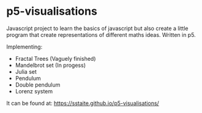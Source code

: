 # p5-visualisations

Javascript project to learn the basics of javascript but also create a little program that create representations of different maths ideas.
Written in p5.

Implementing:
- Fractal Trees (Vaguely finished)
- Mandelbrot set (In progess)
- Julia set
- Pendulum
- Double pendulum
- Lorenz system

It can be found at: https://sstaite.github.io/p5-visualisations/
